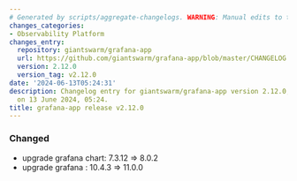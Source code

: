 ```yaml
---
# Generated by scripts/aggregate-changelogs. WARNING: Manual edits to this files will be overwritten.
changes_categories:
- Observability Platform
changes_entry:
  repository: giantswarm/grafana-app
  url: https://github.com/giantswarm/grafana-app/blob/master/CHANGELOG.md#2120---2024-06-13
  version: 2.12.0
  version_tag: v2.12.0
date: '2024-06-13T05:24:31'
description: Changelog entry for giantswarm/grafana-app version 2.12.0, published
  on 13 June 2024, 05:24.
title: grafana-app release v2.12.0
---
```


### Changed
- upgrade grafana chart: 7.3.12 => 8.0.2
- upgrade grafana : 10.4.3 => 11.0.0
